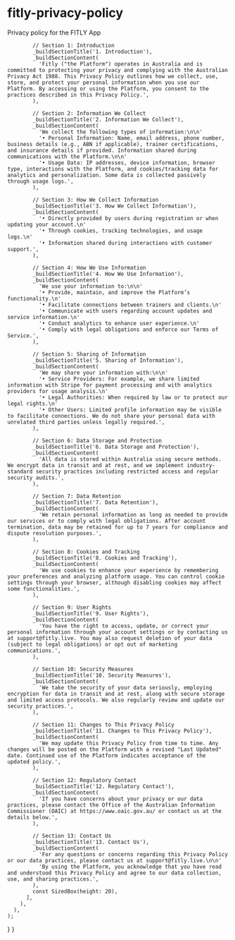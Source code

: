 # fitly-privacy-policy
Privacy policy for the FITLY App

            // Section 1: Introduction
            _buildSectionTitle('1. Introduction'),
            _buildSectionContent(
              'Fitly ("the Platform") operates in Australia and is committed to protecting your privacy and complying with the Australian Privacy Act 1988. This Privacy Policy outlines how we collect, use, store, and protect your personal information when you use our Platform. By accessing or using the Platform, you consent to the practices described in this Privacy Policy.',
            ),

            // Section 2: Information We Collect
            _buildSectionTitle('2. Information We Collect'),
            _buildSectionContent(
              'We collect the following types of information:\n\n'
              '• Personal Information: Name, email address, phone number, business details (e.g., ABN if applicable), trainer certifications, and insurance details if provided. Information shared during communications with the Platform.\n\n'
              '• Usage Data: IP addresses, device information, browser type, interactions with the Platform, and cookies/tracking data for analytics and personalization. Some data is collected passively through usage logs.',
            ),

            // Section 3: How We Collect Information
            _buildSectionTitle('3. How We Collect Information'),
            _buildSectionContent(
              '• Directly provided by users during registration or when updating your account.\n'
              '• Through cookies, tracking technologies, and usage logs.\n'
              '• Information shared during interactions with customer support.',
            ),

            // Section 4: How We Use Information
            _buildSectionTitle('4. How We Use Information'),
            _buildSectionContent(
              'We use your information to:\n\n'
              '• Provide, maintain, and improve the Platform’s functionality.\n'
              '• Facilitate connections between trainers and clients.\n'
              '• Communicate with users regarding account updates and service information.\n'
              '• Conduct analytics to enhance user experience.\n'
              '• Comply with legal obligations and enforce our Terms of Service.',
            ),

            // Section 5: Sharing of Information
            _buildSectionTitle('5. Sharing of Information'),
            _buildSectionContent(
              'We may share your information with:\n\n'
              '• Service Providers: For example, we share limited information with Stripe for payment processing and with analytics providers for usage analysis.\n'
              '• Legal Authorities: When required by law or to protect our legal rights.\n'
              '• Other Users: Limited profile information may be visible to facilitate connections. We do not share your personal data with unrelated third parties unless legally required.',
            ),

            // Section 6: Data Storage and Protection
            _buildSectionTitle('6. Data Storage and Protection'),
            _buildSectionContent(
              'All data is stored within Australia using secure methods. We encrypt data in transit and at rest, and we implement industry-standard security practices including restricted access and regular security audits.',
            ),

            // Section 7: Data Retention
            _buildSectionTitle('7. Data Retention'),
            _buildSectionContent(
              'We retain personal information as long as needed to provide our services or to comply with legal obligations. After account termination, data may be retained for up to 7 years for compliance and dispute resolution purposes.',
            ),

            // Section 8: Cookies and Tracking
            _buildSectionTitle('8. Cookies and Tracking'),
            _buildSectionContent(
              'We use cookies to enhance your experience by remembering your preferences and analyzing platform usage. You can control cookie settings through your browser, although disabling cookies may affect some functionalities.',
            ),

            // Section 9: User Rights
            _buildSectionTitle('9. User Rights'),
            _buildSectionContent(
              'You have the right to access, update, or correct your personal information through your account settings or by contacting us at support@fitly.live. You may also request deletion of your data (subject to legal obligations) or opt out of marketing communications.',
            ),

            // Section 10: Security Measures
            _buildSectionTitle('10. Security Measures'),
            _buildSectionContent(
              'We take the security of your data seriously, employing encryption for data in transit and at rest, along with secure storage and limited access protocols. We also regularly review and update our security practices.',
            ),

            // Section 11: Changes to This Privacy Policy
            _buildSectionTitle('11. Changes to This Privacy Policy'),
            _buildSectionContent(
              'We may update this Privacy Policy from time to time. Any changes will be posted on the Platform with a revised "Last Updated" date. Continued use of the Platform indicates acceptance of the updated policy.',
            ),

            // Section 12: Regulatory Contact
            _buildSectionTitle('12. Regulatory Contact'),
            _buildSectionContent(
              'If you have concerns about your privacy or our data practices, please contact the Office of the Australian Information Commissioner (OAIC) at https://www.oaic.gov.au/ or contact us at the details below.',
            ),

            // Section 13: Contact Us
            _buildSectionTitle('13. Contact Us'),
            _buildSectionContent(
              'For any questions or concerns regarding this Privacy Policy or our data practices, please contact us at support@fitly.live.\n\n'
              'By using the Platform, you acknowledge that you have read and understood this Privacy Policy and agree to our data collection, use, and sharing practices.',
            ),
            const SizedBox(height: 20),
          ],
        ),
      ),
    );
  }
}
